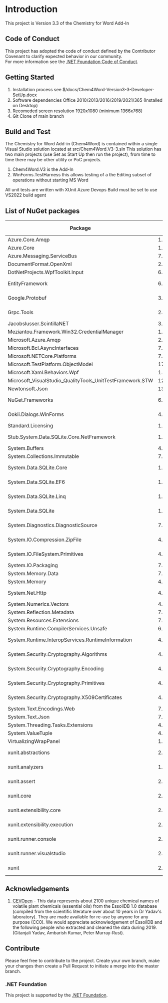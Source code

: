 # Introduction 
This project is Version 3.3 of the Chemistry for Word Add-In

## Code of Conduct
This project has adopted the code of conduct defined by the Contributor Covenant to clarify expected behavior in our community.<br>
For more information see the [.NET Foundation Code of Conduct](https://dotnetfoundation.org/code-of-conduct). 

## Getting Started
1.	Installation process see $/docs/Chem4Word-Version3-3-Developer-SetUp.docx
2.	Software dependencies Office 2010/2013/2016/2019/2021/365 (Installed on Desktop)
3.	Recomeded screen resolution 1920x1080 (minimum 1366x768)
4.	Git Clone of main branch

## Build and Test
The Chemistry for Word Add-in (Chem4Word) is contained within a single Visual Studio solution located at src/Chem4Word.V3-3.sln
This solution has two main projects (use Set as Start Up then run the project), from time to time there may be other utility or PoC projects.
1. Chem4Word.V3 is the Add-In
2. WinForms.TestHarness this allows testing of a the Editing subset of operations without starting MS Word

All unit tests are written with XUnit
Azure Devops Build must be set to use VS2022 build agent

## List of NuGet packages
| Package | Version | License | Reference Count |
|--|--|--|--|
|Azure.Core.Amqp|1.3.0|MIT|2|
|Azure.Core|1.35.0|MIT|2|
|Azure.Messaging.ServiceBus|7.16.2|MIT|2|
|DocumentFormat.OpenXml|2.20.0|MIT|2|
|DotNetProjects.WpfToolkit.Input|6.1.94|MS-PL|1|
|EntityFramework|6.4.4|Apache-2.0|3|
|Google.Protobuf|3.24.4|BSD-3-Clause|1|
|Grpc.Tools|2.59.0|Apache-2.0|1|
|Jacobslusser.ScintillaNET|3.6.3|MIT|1|
|Meziantou.Framework.Win32.CredentialManager|1.4.2|MIT|1|
|Microsoft.Azure.Amqp|2.6.3|MIT|2|
|Microsoft.Bcl.AsyncInterfaces|7.0.0|MIT|2|
|Microsoft.NETCore.Platforms|7.0.4|MIT|2|
|Microsoft.TestPlatform.ObjectModel|17.7.2|MIT|1|
|Microsoft.Xaml.Behaviors.Wpf|1.1.75|MIT|1|
|Microsoft_VisualStudio_QualityTools_UnitTestFramework.STW|12.0.21005.1|Microsoft|1|
|Newtonsoft.Json|13.0.3|MIT|16|
|NuGet.Frameworks|6.7.0|Apache-2.0|1|
|Ookii.Dialogs.WinForms|4.0.0|BSD-3-Clause|1|
|Standard.Licensing|1.1.5|MIT|1|
|Stub.System.Data.SQLite.Core.NetFramework|1.0.118.0|Public Domain|4|
|System.Buffers|4.5.1|MIT|5|
|System.Collections.Immutable|7.0.0|MIT|2|
|System.Data.SQLite.Core|1.0.118.0|Public Domain|3|
|System.Data.SQLite.EF6|1.0.118.0|Public Domain|3|
|System.Data.SQLite.Linq|1.0.118.0|Public Domain|3|
|System.Data.SQLite|1.0.118.0|Public Domain|3|
|System.Diagnostics.DiagnosticSource|7.0.2|Public Domain|2|
|System.IO.Compression.ZipFile|4.3.0|MS-.NET-Library|2|
|System.IO.FileSystem.Primitives|4.3.0|MS-.NET-Library|2|
|System.IO.Packaging|7.0.0|MIT|2|
|System.Memory.Data|7.0.0|MIT|2|
|System.Memory|4.5.5|MIT|5|
|System.Net.Http|4.3.4|MS-.NET-Library|9|
|System.Numerics.Vectors|4.5.0|MIT|5|
|System.Reflection.Metadata|7.0.2|MIT|1|
|System.Resources.Extensions|7.0.0|MIT|1|
|System.Runtime.CompilerServices.Unsafe|6.0.0|MIT|5|
|System.Runtime.InteropServices.RuntimeInformation|4.3.0|MS-.NET-Library|2|
|System.Security.Cryptography.Algorithms|4.3.1|MS-.NET-Library|9|
|System.Security.Cryptography.Encoding|4.3.0|MS-.NET-Library|9|
|System.Security.Cryptography.Primitives|4.3.0|MS-.NET-Library|9|
|System.Security.Cryptography.X509Certificates|4.3.2|MS-.NET-Library|9|
|System.Text.Encodings.Web|7.0.0|MIT|2|
|System.Text.Json|7.0.3|MIT|2|
|System.Threading.Tasks.Extensions|4.5.4|MIT|2|
|System.ValueTuple|4.5.0|MIT|19|
|VirtualizingWrapPanel|1.5.7|MIT|1|
|xunit.abstractions|2.0.3|Apache-2.0|1|
|xunit.analyzers|1.4.0|Apache-2.0|1|
|xunit.assert|2.5.3|Apache-2.0|1|
|xunit.core|2.5.3|Apache-2.0|1|
|xunit.extensibility.core|2.5.3|Apache-2.0|1|
|xunit.extensibility.execution|2.5.3|Apache-2.0|1|
|xunit.runner.console|2.5.3|Apache-2.0|1|
|xunit.runner.visualstudio|2.5.3|Apache-2.0|1|
|xunit|2.5.3|Apache-2.0|1|

## Acknowledgements
1. [CEVOpen](https://github.com/petermr/CEVOpen) - This data represents about 2100 unique chemical names of volatile plant chemicals (essential oils) from the EssoilDB 1.0 database (compiled from the scientific literature over about 10 years in Dr Yadav's laboratory). They are made available for re-use by anyone for any purpose (CC0). We would appreciate acknowledgement of EssoilDB and the following people who extracted and cleaned the data during 2019. (Gitanjali Yadav, Ambarish Kumar, Peter Murray-Rust).

## Contribute
Please feel free to contribute to the project.
Create your own branch, make your changes then create a Pull Request to initiate a merge into the master branch.

### .NET Foundation
This project is supported by the [.NET Foundation](https://dotnetfoundation.org).
